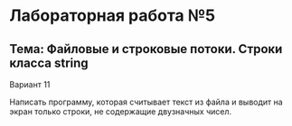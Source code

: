 Лабораторная работа №5
=====
Тема: Файловые и строковые потоки. Строки класса string
-----
Вариант 11  

Написать программу, которая считывает текст из файла и выводит на
экран только строки, не содержащие двузначных чисел.